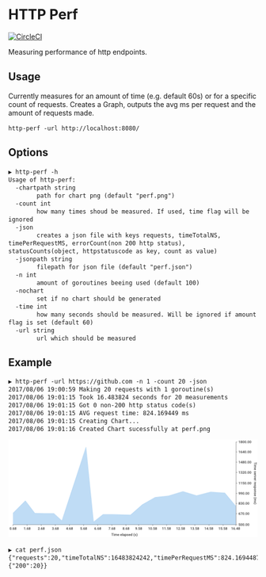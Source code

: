 # HTTP Perf

[![CircleCI](https://circleci.com/gh/sauercrowd/http-perf.svg?style=svg)](https://circleci.com/gh/sauercrowd/http-perf)

Measuring performance of http endpoints.

## Usage

Currently measures for an amount of time (e.g. default 60s) or for a specific count of requests.
Creates a Graph, outputs the avg ms per request and the amount of requests made.

```
http-perf -url http://localhost:8080/
```

## Options
```
▶ http-perf -h
Usage of http-perf:
  -chartpath string
        path for chart png (default "perf.png")
  -count int
        how many times shoud be measured. If used, time flag will be ignored
  -json
        creates a json file with keys requests, timeTotalNS, timePerRequestMS, errorCount(non 200 http status), statusCounts(object, httpstatuscode as key, count as value)
  -jsonpath string
        filepath for json file (default "perf.json")
  -n int
        amount of goroutines beeing used (default 100)
  -nochart
        set if no chart should be generated
  -time int
        how many seconds should be measured. Will be ignored if amount flag is set (default 60)
  -url string
        url which should be measured
```

## Example

```
▶ http-perf -url https://github.com -n 1 -count 20 -json
2017/08/06 19:00:59 Making 20 requests with 1 goroutine(s)
2017/08/06 19:01:15 Took 16.483824 seconds for 20 measurements
2017/08/06 19:01:15 Got 0 non-200 http status code(s)
2017/08/06 19:01:15 AVG request time: 824.169449 ms
2017/08/06 19:01:15 Creating Chart...
2017/08/06 19:01:16 Created Chart sucessfully at perf.png
```

![](./perf_example.png)

```
▶ cat perf.json
{"requests":20,"timeTotalNS":16483824242,"timePerRequestMS":824.16944875,"errorCount":0,"statusCounts":{"200":20}}
```

